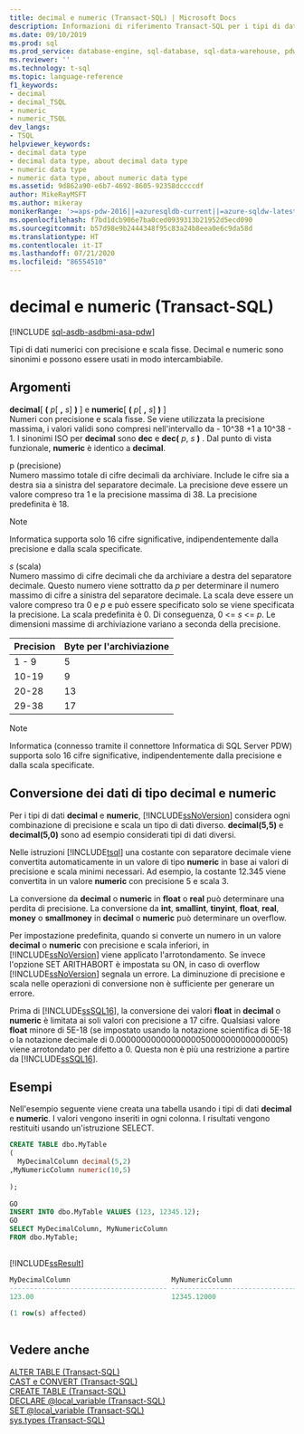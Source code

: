 ```yaml
---
title: decimal e numeric (Transact-SQL) | Microsoft Docs
description: Informazioni di riferimento Transact-SQL per i tipi di dati decimal e numeric. Decimal e numeric sono sinonimi dei tipi di dati numerici con precisione e scala fisse.
ms.date: 09/10/2019
ms.prod: sql
ms.prod_service: database-engine, sql-database, sql-data-warehouse, pdw
ms.reviewer: ''
ms.technology: t-sql
ms.topic: language-reference
f1_keywords:
- decimal
- decimal_TSQL
- numeric
- numeric_TSQL
dev_langs:
- TSQL
helpviewer_keywords:
- decimal data type
- decimal data type, about decimal data type
- numeric data type
- numeric data type, about numeric data type
ms.assetid: 9d862a90-e6b7-4692-8605-92358dccccdf
author: MikeRayMSFT
ms.author: mikeray
monikerRange: '>=aps-pdw-2016||=azuresqldb-current||=azure-sqldw-latest||>=sql-server-2016||=sqlallproducts-allversions||>=sql-server-linux-2017||=azuresqldb-mi-current'
ms.openlocfilehash: f7bd1dcb906e7ba0ced0939313b21952d5ecd090
ms.sourcegitcommit: b57d98e9b2444348f95c83a24b8eea0e6c9da58d
ms.translationtype: HT
ms.contentlocale: it-IT
ms.lasthandoff: 07/21/2020
ms.locfileid: "86554510"
---
```

# <a name="decimal-and-numeric-transact-sql"></a>decimal e numeric (Transact-SQL)
[!INCLUDE [sql-asdb-asdbmi-asa-pdw](../../includes/applies-to-version/sql-asdb-asdbmi-asa-pdw.md)]

Tipi di dati numerici con precisione e scala fisse. Decimal e numeric sono sinonimi e possono essere usati in modo intercambiabile.
  
## <a name="arguments"></a>Argomenti
**decimal**[ **(** _p_[ **,** _s_] **)** ] e **numeric**[ **(** _p_[ **,** _s_] **)** ]  
Numeri con precisione e scala fisse. Se viene utilizzata la precisione massima, i valori validi sono compresi nell'intervallo da - 10^38 +1 a 10^38 - 1. I sinonimi ISO per **decimal** sono **dec** e **dec(** _p_, _s_ **)** . Dal punto di vista funzionale, **numeric** è identico a **decimal**.
  
p (precisione)  
Numero massimo totale di cifre decimali da archiviare. Include le cifre sia a destra sia a sinistra del separatore decimale. La precisione deve essere un valore compreso tra 1 e la precisione massima di 38. La precisione predefinita è 18.
  
> [!NOTE]  
>  Informatica supporta solo 16 cifre significative, indipendentemente dalla precisione e dalla scala specificate.  
  
*s* (scala)  
Numero massimo di cifre decimali che da archiviare a destra del separatore decimale. Questo numero viene sottratto da *p* per determinare il numero massimo di cifre a sinistra del separatore decimale. La scala deve essere un valore compreso tra 0 e *p* e può essere specificato solo se viene specificata la precisione. La scala predefinita è 0. Di conseguenza, 0 <= *s* \<= *p*. Le dimensioni massime di archiviazione variano a seconda della precisione.
  
|Precision|Byte per l'archiviazione|  
|---|---|
|1 - 9|5|  
|10-19|9|  
|20-28|13|  
|29-38|17|  
  
> [!NOTE]  
>  Informatica (connesso tramite il connettore Informatica di SQL Server PDW) supporta solo 16 cifre significative, indipendentemente dalla precisione e dalla scala specificate.  
  
## <a name="converting-decimal-and-numeric-data"></a>Conversione dei dati di tipo decimal e numeric
Per i tipi di dati **decimal** e **numeric**, [!INCLUDE[ssNoVersion](../../includes/ssnoversion-md.md)] considera ogni combinazione di precisione e scala un tipo di dati diverso. **decimal(5,5)** e **decimal(5,0)** sono ad esempio considerati tipi di dati diversi.
  
Nelle istruzioni [!INCLUDE[tsql](../../includes/tsql-md.md)] una costante con separatore decimale viene convertita automaticamente in un valore di tipo **numeric** in base ai valori di precisione e scala minimi necessari. Ad esempio, la costante 12.345 viene convertita in un valore **numeric** con precisione 5 e scala 3.
  
La conversione da **decimal** o **numeric** in **float** o **real** può determinare una perdita di precisione. La conversione da **int**, **smallint**, **tinyint**, **float**, **real**, **money** o **smallmoney** in **decimal** o **numeric** può determinare un overflow.
  
Per impostazione predefinita, quando si converte un numero in un valore **decimal** o **numeric** con precisione e scala inferiori, in [!INCLUDE[ssNoVersion](../../includes/ssnoversion-md.md)] viene applicato l'arrotondamento. Se invece l'opzione SET ARITHABORT è impostata su ON, in caso di overflow [!INCLUDE[ssNoVersion](../../includes/ssnoversion-md.md)] segnala un errore. La diminuzione di precisione e scala nelle operazioni di conversione non è sufficiente per generare un errore.
  
Prima di [!INCLUDE[ssSQL16](../../includes/sssql16-md.md)], la conversione dei valori **float** in **decimal** o **numeric** è limitata ai soli valori con precisione a 17 cifre. Qualsiasi valore **float** minore di 5E-18 (se impostato usando la notazione scientifica di 5E-18 o la notazione decimale di 0.0000000000000000050000000000000005) viene arrotondato per difetto a 0. Questa non è più una restrizione a partire da [!INCLUDE[ssSQL16](../../includes/sssql16-md.md)].
  
## <a name="examples"></a>Esempi  
Nell'esempio seguente viene creata una tabella usando i tipi di dati **decimal** e **numeric**.  I valori vengono inseriti in ogni colonna. I risultati vengono restituiti usando un'istruzione SELECT.
  
```sql
CREATE TABLE dbo.MyTable  
(  
  MyDecimalColumn decimal(5,2)  
,MyNumericColumn numeric(10,5)
  
);  
  
GO  
INSERT INTO dbo.MyTable VALUES (123, 12345.12);  
GO  
SELECT MyDecimalColumn, MyNumericColumn  
FROM dbo.MyTable;  
  
```  
  
[!INCLUDE[ssResult](../../includes/ssresult-md.md)]
  
```sql
MyDecimalColumn                         MyNumericColumn  
--------------------------------------- ---------------------------------------  
123.00                                  12345.12000  
  
(1 row(s) affected)  
  
```  
  
## <a name="see-also"></a>Vedere anche
[ALTER TABLE &#40;Transact-SQL&#41;](../../t-sql/statements/alter-table-transact-sql.md)  
[CAST e CONVERT &#40;Transact-SQL&#41;](../../t-sql/functions/cast-and-convert-transact-sql.md)  
[CREATE TABLE &#40;Transact-SQL&#41;](../../t-sql/statements/create-table-transact-sql.md)  
[DECLARE @local_variable &#40;Transact-SQL&#41;](../../t-sql/language-elements/declare-local-variable-transact-sql.md)  
[SET @local_variable &#40;Transact-SQL&#41;](../../t-sql/language-elements/set-local-variable-transact-sql.md)  
[sys.types &#40;Transact-SQL&#41;](../../relational-databases/system-catalog-views/sys-types-transact-sql.md)
  

